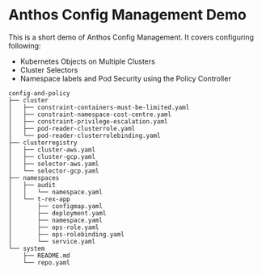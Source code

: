 # Anthos Config Management Demo
This is a short demo of Anthos Config Management.  It covers configuring following:
* Kubernetes Objects on Multiple Clusters
* Cluster Selectors
* Namespace labels and Pod Security using the Policy Controller

```
config-and-policy
├── cluster
│   ├── constraint-containers-must-be-limited.yaml
│   ├── constraint-namespace-cost-centre.yaml
│   ├── constraint-privilege-escalation.yaml
│   ├── pod-reader-clusterrole.yaml
│   └── pod-reader-clusterrolebinding.yaml
├── clusterregistry
│   ├── cluster-aws.yaml
│   ├── cluster-gcp.yaml
│   ├── selector-aws.yaml
│   └── selector-gcp.yaml
├── namespaces
│   ├── audit
│   │   └── namespace.yaml
│   └── t-rex-app
│       ├── configmap.yaml
│       ├── deployment.yaml
│       ├── namespace.yaml
│       ├── ops-role.yaml
│       ├── ops-rolebinding.yaml
│       └── service.yaml
└── system
    ├── README.md
    └── repo.yaml
```
